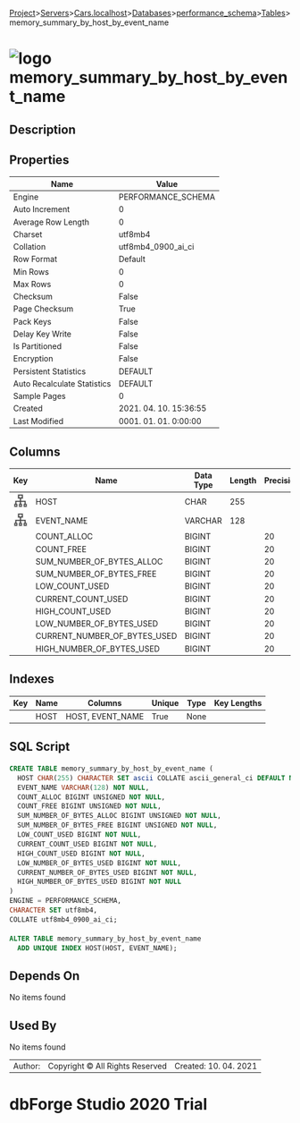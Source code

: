 [Project](../../../../../startpage.md)>[Servers](../../../../Servers.md)>[Cars.localhost](../../../Cars.localhost.md)>[Databases](../../Databases.md)>[performance_schema](../performance_schema.md)>[Tables](Tables.md)>memory_summary_by_host_by_event_name


# ![logo](../../../../../Images/table64.svg) memory_summary_by_host_by_event_name

## <a name="#Description"></a>Description
> 
## <a name="#Properties"></a>Properties
|Name|Value|
|---|---|
|Engine|PERFORMANCE_SCHEMA|
|Auto Increment|0|
|Average Row Length|0|
|Charset|utf8mb4|
|Collation|utf8mb4_0900_ai_ci|
|Row Format|Default|
|Min Rows|0|
|Max Rows|0|
|Checksum|False|
|Page Checksum|True|
|Pack Keys|False|
|Delay Key Write|False|
|Is Partitioned|False|
|Encryption|False|
|Persistent Statistics|DEFAULT|
|Auto Recalculate Statistics|DEFAULT|
|Sample Pages|0|
|Created|2021. 04. 10. 15:36:55|
|Last Modified|0001. 01. 01. 0:00:00|


## <a name="#Columns"></a>Columns
|Key|Name|Data Type|Length|Precision|Scale|Unsigned|Zerofill|Binary|Not Null|Auto Increment|Default|Virtual|Description|
|:---:|---|---|---|---|---|---|---|---|---|---|---|---|---|
|[![Indexes HOST](../../../../../Images/index.svg)](#Indexes)|HOST|CHAR|255|||False|False|False|False|False|NULL|False||
|[![Indexes HOST](../../../../../Images/index.svg)](#Indexes)|EVENT_NAME|VARCHAR|128|||False|False|False|True|False||False||
||COUNT_ALLOC|BIGINT||20||True|False|False|True|False||False||
||COUNT_FREE|BIGINT||20||True|False|False|True|False||False||
||SUM_NUMBER_OF_BYTES_ALLOC|BIGINT||20||True|False|False|True|False||False||
||SUM_NUMBER_OF_BYTES_FREE|BIGINT||20||True|False|False|True|False||False||
||LOW_COUNT_USED|BIGINT||20||False|False|False|True|False||False||
||CURRENT_COUNT_USED|BIGINT||20||False|False|False|True|False||False||
||HIGH_COUNT_USED|BIGINT||20||False|False|False|True|False||False||
||LOW_NUMBER_OF_BYTES_USED|BIGINT||20||False|False|False|True|False||False||
||CURRENT_NUMBER_OF_BYTES_USED|BIGINT||20||False|False|False|True|False||False||
||HIGH_NUMBER_OF_BYTES_USED|BIGINT||20||False|False|False|True|False||False||

## <a name="#Indexes"></a>Indexes
|Key|Name|Columns|Unique|Type|Key Lengths|
|:---:|---|---|---|---|---|
||HOST|HOST, EVENT_NAME|True|None||

## <a name="#SqlScript"></a>SQL Script
```SQL
CREATE TABLE memory_summary_by_host_by_event_name (
  HOST CHAR(255) CHARACTER SET ascii COLLATE ascii_general_ci DEFAULT NULL,
  EVENT_NAME VARCHAR(128) NOT NULL,
  COUNT_ALLOC BIGINT UNSIGNED NOT NULL,
  COUNT_FREE BIGINT UNSIGNED NOT NULL,
  SUM_NUMBER_OF_BYTES_ALLOC BIGINT UNSIGNED NOT NULL,
  SUM_NUMBER_OF_BYTES_FREE BIGINT UNSIGNED NOT NULL,
  LOW_COUNT_USED BIGINT NOT NULL,
  CURRENT_COUNT_USED BIGINT NOT NULL,
  HIGH_COUNT_USED BIGINT NOT NULL,
  LOW_NUMBER_OF_BYTES_USED BIGINT NOT NULL,
  CURRENT_NUMBER_OF_BYTES_USED BIGINT NOT NULL,
  HIGH_NUMBER_OF_BYTES_USED BIGINT NOT NULL
)
ENGINE = PERFORMANCE_SCHEMA,
CHARACTER SET utf8mb4,
COLLATE utf8mb4_0900_ai_ci;

ALTER TABLE memory_summary_by_host_by_event_name 
  ADD UNIQUE INDEX HOST(HOST, EVENT_NAME);
```

## <a name="#DependsOn"></a>Depends On
No items found

## <a name="#UsedBy"></a>Used By
No items found

||||
|---|---|---|
|Author: |Copyright © All Rights Reserved|Created: 10. 04. 2021|
# dbForge Studio 2020 Trial